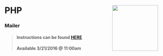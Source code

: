 # PHP <img align="right" src="https://github.com/Learning-Fuze/prototypes_C7.17/blob/assets/assets/images/logos/LF_LOGO.png?raw=true" width="150">
### Mailer

>#### Instructions can be found <a href="http://learning-fuze.github.io/prototypes_C7.17/#/PHP-Mail-Example" target="_blank">HERE</a>
>#### Available 3/21/2016 @ 11:00am